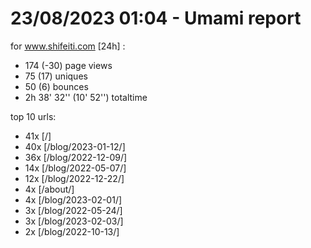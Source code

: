 # 23/08/2023 01:04 - Umami report
for www.shifeiti.com [24h] :

 - 174 (-30) page views
 - 75 (17) uniques
 - 50 (6) bounces
 - 2h 38' 32'' (10' 52'') totaltime


top 10 urls:
 - 41x [/]
 - 40x [/blog/2023-01-12/]
 - 36x [/blog/2022-12-09/]
 - 14x [/blog/2022-05-07/]
 - 12x [/blog/2022-12-22/]
 - 4x [/about/]
 - 4x [/blog/2023-02-01/]
 - 3x [/blog/2022-05-24/]
 - 3x [/blog/2023-02-03/]
 - 2x [/blog/2022-10-13/]


